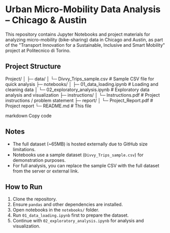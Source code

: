 # Urban Micro-Mobility Data Analysis – Chicago & Austin

This repository contains Jupyter Notebooks and project materials for analyzing micro-mobility (bike-sharing) data in Chicago and Austin, as part of the "Transport Innovation for a Sustainable, Inclusive and Smart Mobility" project at Politecnico di Torino.

## Project Structure

Project/
│
├─ data/
│ └─ Divvy_Trips_sample.csv # Sample CSV file for quick analysis
├─ notebooks/
│ ├─ 01_data_loading.ipynb # Loading and cleaning data
│ └─ 02_exploratory_analysis.ipynb # Exploratory data analysis and visualization
├─ instructions/
│ └─ Instructions.pdf # Project instructions / problem statement
├─ report/
│ └─ Project_Report.pdf # Project report
└─ README.md # This file

markdown
Copy code

## Notes

- The full dataset (~65MB) is hosted externally due to GitHub size limitations.
- Notebooks use a sample dataset (`Divvy_Trips_sample.csv`) for demonstration purposes.
- For full analysis, you can replace the sample CSV with the full dataset from the server or external link.

## How to Run

1. Clone the repository.
2. Ensure `pandas` and other dependencies are installed.
3. Open notebooks in the `notebooks/` folder.
4. Run `01_data_loading.ipynb` first to prepare the dataset.
5. Continue with `02_exploratory_analysis.ipynb` for analysis and visualization.
